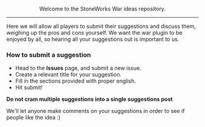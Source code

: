 <p align="center">
  Welcome to the StoneWorks War ideas repository.
</p>

---

Here we will allow all players to submit their suggestions and discuss them, weighing up the pros and cons yourself.
We want the war plugin to be enjoyed by all, so hearing all your suggestions out is important to us.

### How to submit a suggestion

- Head to the **Issues** page, and submit a new issue.
- Create a relevant title for your suggestion.
- Fill in the sections provided with proper english.
- Hit submit!

**Do not cram multiple suggestions into a single suggestions post**

We'll let anyone make comments on your suggestions in order to see if people like the idea :)
